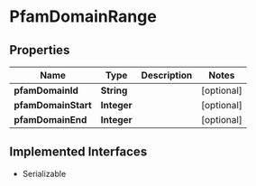 

# PfamDomainRange


## Properties

Name | Type | Description | Notes
------------ | ------------- | ------------- | -------------
**pfamDomainId** | **String** |  |  [optional]
**pfamDomainStart** | **Integer** |  |  [optional]
**pfamDomainEnd** | **Integer** |  |  [optional]


## Implemented Interfaces

* Serializable


